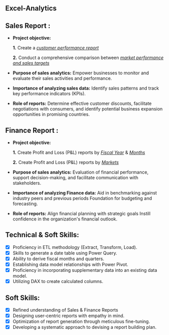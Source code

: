 ## Excel-Analytics 


## Sales Report :


- **Project objective:** 

    **1.** Create a _[customer performance report](https://github.com/Surajgoudap/Excel-Analytics)_ 

    **2.** Conduct a comprehensive comparison between _[market performance and sales targets](https://github.com/Surajgoudap/Excel-Analytics/tree/main)_

- **Purpose of sales analytics:** Empower businesses to monitor and evaluate their sales activities and performance.

- **Importance of analyzing sales data:** Identify sales patterns and track key performance indicators (KPIs).

- **Role of reports:** Determine effective customer discounts, facilitate negotiations with consumers, and identify potential business expansion opportunities in promising countries.


## Finance Report :

- **Project objective:** 

    **1.** Create Profit and Loss (P&L) reports by _[Fiscal Year](https://github.com/Surajgoudap/Excel-Analytics/tree/main)_ & _[Months](https://github.com/Surajgoudap/Excel-Analytics/tree/main)_ 

   **2.** Create Profit and Loss (P&L) reports by _[Markets](https://github.com/Surajgoudap/Excel-Analytics/tree/main)_

- **Purpose of sales analytics:** Evaluation of financial performance, support decision-making, and facilitate communication with stakeholders.

- **Importance of analyzing Finance data:** Aid in benchmarking against industry peers and previous periods Foundation for budgeting and forecasting.

- **Role of reports:** Align financial planning with strategic goals Instill confidence in the organization's financial outlook.


## Technical & Soft Skills:
- [x]	Proficiency in ETL methodology (Extract, Transform, Load).
- [x]	Skills to generate a date table using Power Query.
- [x]	Ability to derive fiscal months and quarters.
- [x]	Establishing data model relationships with Power Pivot.
- [x]	Proficiency in incorporating supplementary data into an existing data model.
- [x]	Utilizing DAX to create calculated columns.

## Soft Skills:
- [x]	Refined understanding of Sales & Finance Reports
- [x]	Designing user-centric reports with empathy in mind.
- [x]	Optimization of report generation through meticulous fine-tuning.
- [x]	Developing a systematic approach to devising a report building plan.
